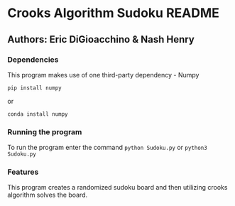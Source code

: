# Crooks Algorithm Sudoku README
## Authors: Eric DiGioacchino & Nash Henry

### Dependencies
This program makes use of one third-party dependency - Numpy

`pip install numpy`

or

`conda install numpy`

### Running the program
To run the program enter the command
`python Sudoku.py`
or
`python3 Sudoku.py`

### Features
This program creates a randomized sudoku board and then utilizing crooks algorithm solves the board.
